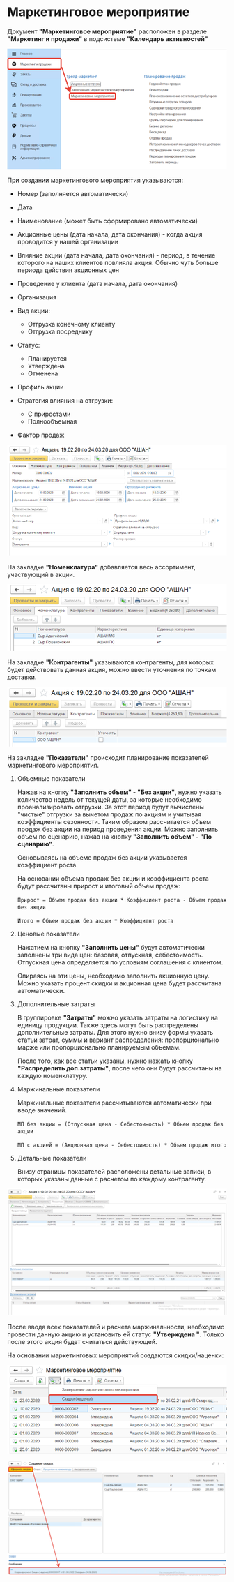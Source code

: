 # Маркетинговое мероприятие

Документ **"Маркетинговое мероприятие"** расположен в разделе **"Маркетинг и продажи"** в подсистеме **"Календарь активностей"**

[![1][1]][1]

При создании маркетингового мероприятия указываются:

- Номер (заполняется автоматически)
- Дата
- Наименование (может быть сформировано автоматически)
- Акционные цены (дата начала, дата окончания) - когда акция проводится у нашей организации
- Влияние акции (дата начала, дата окончания) - период, в течение которого на наших клиентов повлияла акция. Обычно чуть больше периода действия акционных цен
- Проведение у клиента (дата начала, дата окончания)
- Организация
- Вид акции:

    - Отгрузка конечному клиенту
    - Отгрузка посреднику

- Статус:

    - Планируется
    - Утверждена
    - Отменена

- Профиль акции
- Стратегия влияния на отгрузки:

    - С приростами
    - Полнообъемная

- Фактор продаж

[![2][2]][2]

На закладке **"Номенклатура"** добавляется весь ассортимент, участвующий в акции.

[![3][3]][3]

На закладке **"Контрагенты"** указываются контрагенты, для которых будет действовать данная акция, можно ввести уточнения по точкам доставки.

[![4][4]][4]

На закладке **"Показатели"** происходит планирование показателей маркетингового мероприятия.

1. Объемные показатели

    Нажав на кнопку **"Заполнить объем" - "Без акции"**, нужно указать количество недель от текущей даты, за которые необходимо проанализировать отгрузки. За этот период будут вычислены "чистые" отгрузки за вычетом продаж по акциям и учитывая коэффициенты сезонности. Таким образом рассчитается объем продаж без акции на период проведения акции. Можно заполнить объем по сценарию, нажав на кнопку **"Заполнить объем" - "По сценарию"**.

    Основываясь на объеме продаж без акции указывается коэффициент роста.

    На основании объема продаж без акции и коэффициента роста будут рассчитаны прирост и итоговый объем продаж:

    `Прирост = Объем продаж без акции * Коэффициент роста - Объем продаж без акции`

    `Итого = Объем продаж без акции * Коэффициент роста`

2. Ценовые показатели

    Нажатием на кнопку **"Заполнить цены"** будут автоматически заполнены три вида цен: базовая, отпускная, себестоимость. Отпускная цена определяется по условиям соглашения с клиентом.

    Опираясь на эти цены, необходимо заполнить акционную цену. Можно указать процент скидки и акционная цена будет рассчитана автоматически.

3. Дополнительные затраты

    В группировке **"Затраты"** можно указать затраты на логистику на единицу продукции. Также здесь могут быть распределены дополнительные затраты. Для этого нужно внизу формы указать статьи затрат, суммы и вариант распределения: пропорционально марже или пропорционально планируемым объемам.

    После того, как все статьи указаны, нужно нажать кнопку **"Распределить доп.затраты"**, после чего они будут рассчитаны на каждую номенклатуру.

4. Маржинальные показатели

    Маржинальные показатели рассчитываются автоматически при вводе значений.

    `МП без акции = (Отпускная цена - Себестоимость) * Объем продаж без акции`

    `МП с акцией = (Акционная цена - Себестоимость) * Объем продаж итого`

5. Детальные показатели

    Внизу страницы показателей расположены детальные записи, в которых указаны  данные с расчетом по каждому контрагенту.

[![5][5]][5]

После ввода всех показателей и расчета маржинальности, необходимо провести данную акцию и установить ей статус **"Утверждена "**. Только после этого акция будет считаться действующей.

На основании маркетинговых мероприятий создаются скидки/наценки:

[![7][7]][7]

[![8][8]][8]

[1]: MarketingEvent.assets/1.png
[2]: MarketingEvent.assets/2.png
[3]: MarketingEvent.assets/3.png
[4]: MarketingEvent.assets/4.png
[5]: MarketingEvent.assets/5.png
[7]: MarketingEvent.assets/7.png
[8]: MarketingEvent.assets/8.png
